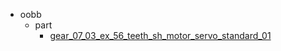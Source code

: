 * oobb
  * part
    * [gear_07_03_ex_56_teeth_sh_motor_servo_standard_01](oobb/part/gear_07_03_ex_56_teeth_sh_motor_servo_standard_01)
